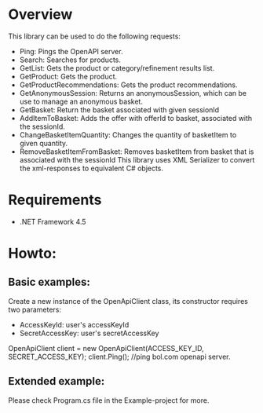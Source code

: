 Overview
===========================================================================
This library can be used to do the following requests:
- Ping: Pings the OpenAPI server.
-	Search: Searches for products.
-	GetList: Gets the product or category/refinement results list.
-	GetProduct: Gets the product.
-	GetProductRecommendations: Gets the product recommendations.
-	GetAnonymousSession: Returns an anonymousSession, which can be use to manage an anonymous basket.
-	GetBasket: Return the basket associated with given sessionId
-	AddItemToBasket: Adds the offer with offerId to basket, associated with the sessionId.
-	ChangeBasketItemQuantity: Changes the quantity of basketItem to given quantity.
-	RemoveBasketItemFromBasket: Removes basketItem from basket that is associated with the sessionId
This library uses XML Serializer to convert the xml-responses to equivalent C# objects.

Requirements
===========================================================================
-	.NET Framework 4.5

Howto:
===========================================================================

Basic examples:
---------------------------------------------------------------------------
Create a new instance of the OpenApiClient class, its constructor requires two parameters:
-	AccessKeyId: user's accessKeyId
-	SecretAccessKey: user's secretAccessKey

OpenApiClient client = new OpenApiClient(ACCESS_KEY_ID, SECRET_ACCESS_KEY);
client.Ping(); //ping bol.com openapi server.

Extended example:
----------------------------------------------------------------------------
Please check Program.cs file in the Example-project for more.
